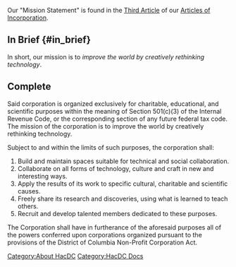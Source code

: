 Our "Mission Statement" is found in the [ Third
Article](Articles_of_Incorporation#Third_Article_:_Purposes)
of our [Articles of
Incorporation](Articles_of_Incorporation).

## In Brief {#in_brief}

In short, our mission is to *improve the world by creatively rethinking
technology*.

## Complete

Said corporation is organized exclusively for charitable, educational,
and scientific purposes within the meaning of Section 501(c)(3) of the
Internal Revenue Code, or the corresponding section of any future
federal tax code. The mission of the corporation is to improve the world
by creatively rethinking technology.

Subject to and within the limits of such purposes, the corporation
shall:

1.  Build and maintain spaces suitable for technical and social
    collaboration.
2.  Collaborate on all forms of technology, culture and craft in new and
    interesting ways.
3.  Apply the results of its work to specific cultural, charitable and
    scientific causes.
4.  Freely share its research and discoveries, using what is learned to
    teach others.
5.  Recruit and develop talented members dedicated to these purposes.

The Corporation shall have in furtherance of the aforesaid purposes all
of the powers conferred upon corporations organized pursuant to the
provisions of the District of Columbia Non-Profit Corporation Act.

[Category:About HacDC](Category:About_HacDC) [Category:HacDC
Docs](Category:HacDC_Docs)
